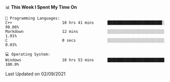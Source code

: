 
<!--START_SECTION:waka-->
📊 **This Week I Spent My Time On** 

```text
💬 Programming Languages: 
C++                      10 hrs 41 mins      ████████████████████████░   98.06% 
Markdown                 12 mins             ░░░░░░░░░░░░░░░░░░░░░░░░░   1.91% 
C                        0 secs              ░░░░░░░░░░░░░░░░░░░░░░░░░   0.03%

💻 Operating System: 
Windows                  10 hrs 53 mins      █████████████████████████   100.0%

```


 Last Updated on 02/09/2021
<!--END_SECTION:waka-->
